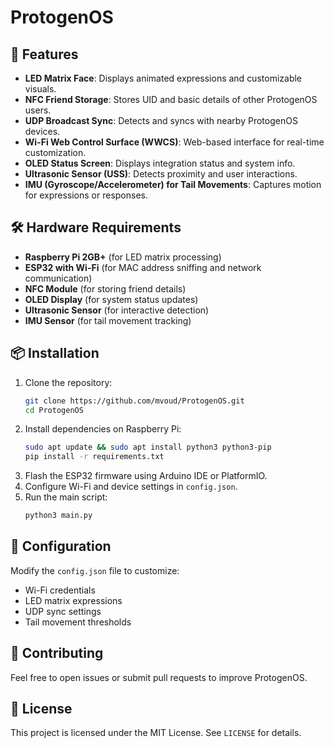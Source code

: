 # ProtogenOS

## 🚀 Features
- **LED Matrix Face**: Displays animated expressions and customizable visuals.
- **NFC Friend Storage**: Stores UID and basic details of other ProtogenOS users.
- **UDP Broadcast Sync**: Detects and syncs with nearby ProtogenOS devices.
- **Wi-Fi Web Control Surface (WWCS)**: Web-based interface for real-time customization.
- **OLED Status Screen**: Displays integration status and system info.
- **Ultrasonic Sensor (USS)**: Detects proximity and user interactions.
- **IMU (Gyroscope/Accelerometer) for Tail Movements**: Captures motion for expressions or responses.

## 🛠 Hardware Requirements
- **Raspberry Pi 2GB+** (for LED matrix processing)
- **ESP32 with Wi-Fi** (for MAC address sniffing and network communication)
- **NFC Module** (for storing friend details)
- **OLED Display** (for system status updates)
- **Ultrasonic Sensor** (for interactive detection)
- **IMU Sensor** (for tail movement tracking)

## 📦 Installation
1. Clone the repository:
   ```sh
   git clone https://github.com/mvoud/ProtogenOS.git
   cd ProtogenOS
   ```
2. Install dependencies on Raspberry Pi:
   ```sh
   sudo apt update && sudo apt install python3 python3-pip
   pip install -r requirements.txt
   ```
3. Flash the ESP32 firmware using Arduino IDE or PlatformIO.
4. Configure Wi-Fi and device settings in `config.json`.
5. Run the main script:
   ```sh
   python3 main.py
   ```

## 🔧 Configuration
Modify the `config.json` file to customize:
- Wi-Fi credentials
- LED matrix expressions
- UDP sync settings
- Tail movement thresholds

## 🤝 Contributing
Feel free to open issues or submit pull requests to improve ProtogenOS.

## 📜 License
This project is licensed under the MIT License. See `LICENSE` for details.
